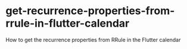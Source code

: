 # get-recurrence-properties-from-rrule-in-flutter-calendar
How to get the recurrence properties from RRule in the Flutter calendar
